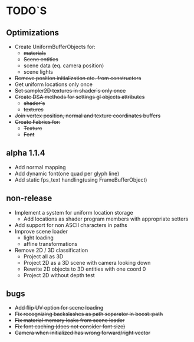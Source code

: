 # TODO`S

## Optimizations
* Create UniformBufferObjects for:
  * ~~materials~~
  * ~~Scene entities~~
  * scene data (eq. camera position)
  * scene lights
* ~~Remove position initialization etc. from constructors~~
* Get uniform locations only once
* ~~Set sampler2D textures in shader`s only once~~
* ~~Create DSA methods for settings gl objects attributes~~
  * ~~shader`s~~
  * ~~textures~~
* ~~Join vertex position, normal and texture coordinates buffers~~
* ~~Create Fabrics for:~~
  * ~~Texture~~
  * ~~Font~~

## alpha 1.1.4
* Add normal mapping
* Add dynamic font(one quad per glyph line)
* Add static fps_text handling(using FrameBufferObject)

## non-release
* Implement a system for uniform location storage  
  * Add locations as shader program members with appropriate setters
* Add support for non ASCII characters in paths
* Improve scene loader
  * light loading
  * affine transformations
* Remove 2D / 3D classification
  * Project all as 3D
  * Project 2D as a 3D scene with camera looking down
  * Rewrite 2D objects to 3D entities with one coord 0
  * Project 2D without depth test

## bugs
* ~~Add flip UV option for scene loading~~
* ~~Fix recognizing backslashes as path separator in boost::path~~
* ~~Fix material memory leaks from scene loader~~
* ~~Fix font caching (does not consider font size)~~
* ~~Camera when initialized has wrong forward/right vector~~
